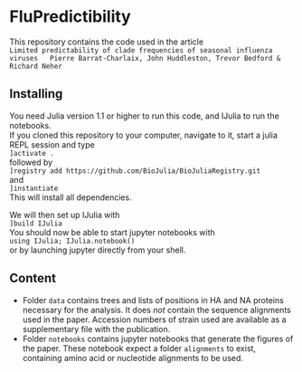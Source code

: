 # FluPredictibility
This repository contains the code used in the article  
``
Limited predictability of clade frequencies of seasonal influenza viruses  
Pierre Barrat-Charlaix, John Huddleston, Trevor Bedford & Richard Neher
``  

## Installing
You need Julia version 1.1 or higher to run this code, and IJulia to run the notebooks.  
If you cloned this repository to your computer, navigate to it, start a julia REPL session and type  
`]activate .`  
followed by   
`]registry add https://github.com/BioJulia/BioJuliaRegistry.git`  
and  
`]instantiate`  
This will install all dependencies. 

We will then set up IJulia with  
`]build IJulia`  
You should now be able to start jupyter notebooks with   
`using IJulia; IJulia.notebook()`  
or by launching jupyter directly from your shell. 
    

## Content
- Folder `data` contains trees and lists of positions in HA and NA proteins necessary for the analysis. It does *not* contain the sequence alignments used in the paper. Accession numbers of strain used are available as a supplementary file with the publication.   
- Folder `notebooks` contains jupyter notebooks that generate the figures of the paper. These notebook expect a folder `alignments` to exist, containing amino acid or nucleotide alignments to be used. 

